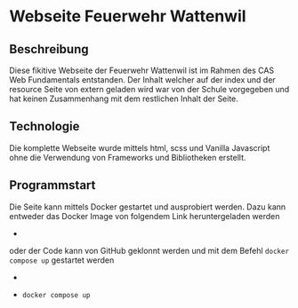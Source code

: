 # Webseite Feuerwehr Wattenwil

## Beschreibung
Diese fikitive Webseite der Feuerwehr Wattenwil ist im Rahmen des CAS Web Fundamentals entstanden. Der Inhalt welcher auf der index und der resource Seite von extern geladen wird war von der Schule vorgegeben und hat keinen Zusammenhang mit dem restlichen Inhalt der Seite.

## Technologie
Die komplette Webseite wurde mittels html, scss und Vanilla Javascript ohne die Verwendung von Frameworks und Bibliotheken erstellt.

## Programmstart
Die Seite kann mittels Docker gestartet und ausprobiert werden.
Dazu kann entweder das Docker Image von folgendem Link heruntergeladen werden

- 

oder der Code kann von GitHub geklonnt werden und mit dem Befehl `docker compose up` gestartet werden

- 

- `docker compose up`

